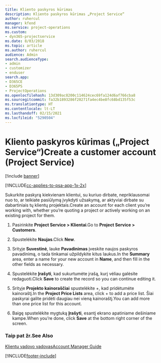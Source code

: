 ```yaml
---
title: Kliento paskyros kūrimas
description: Kliento paskyros kūrimas „Project Service“
author: ruhercul
manager: kfend
ms.service: project-operations
ms.custom:
- dyn365-projectservice
ms.date: 8/03/2018
ms.topic: article
ms.author: ruhercul
audience: Admin
search.audienceType:
- admin
- customizer
- enduser
search.app:
- D365CE
- D365PS
- ProjectOperations
ms.openlocfilehash: 13d309ac8200c114624cec69fa124d6af766cba8
ms.sourcegitcommit: fa32b1893286f20271fa4ec4be8fc68bd135f53c
ms.translationtype: HT
ms.contentlocale: lt-LT
ms.lasthandoff: 02/15/2021
ms.locfileid: "5290504"
---
```

# <a name="create-a-customer-account-project-service"></a><span data-ttu-id="580fc-103">Kliento paskyros kūrimas („Project Service“)</span><span class="sxs-lookup"><span data-stu-id="580fc-103">Create a customer account (Project Service)</span></span>

[!include [banner](../includes/psa-now-project-operations.md)]

[!INCLUDE[cc-applies-to-psa-app-1x-2x](../includes/cc-applies-to-psa-app-1x-2x.md)]

<span data-ttu-id="580fc-104">Sukurkite paskyrą kiekvienam klientui, su kuriuo dirbate, nepriklausomai nuo to, ar teikiate pasiūlymą įvykdyti užsakymą, ar aktyviai dirbate su dabartiniais tų klientų projektais.</span><span class="sxs-lookup"><span data-stu-id="580fc-104">Create an account for each client you’re working with, whether you’re quoting a project or actively working on an existing project for them.</span></span>  
  
1.  <span data-ttu-id="580fc-105">Pasirinkite **Project Service > Klientai**.</span><span class="sxs-lookup"><span data-stu-id="580fc-105">Go to **Project Service > Customers**.</span></span>  
  
2.  <span data-ttu-id="580fc-106">Spustelėkite **Naujas**.</span><span class="sxs-lookup"><span data-stu-id="580fc-106">Click **New**.</span></span>  
  
3.  <span data-ttu-id="580fc-107">Srityje **Suvestinė**, lauke **Pavadinimas** įveskite naujos paskyros pavadinimą, o tada tinkamai užpildykite kitus laukus.</span><span class="sxs-lookup"><span data-stu-id="580fc-107">In the **Summary** area, enter a name for your new account in **Name**, and then fill in the other fields as necessary.</span></span>  
  
4.  <span data-ttu-id="580fc-108">Spustelėkite **Įrašyti**, kad sukurtumėte įrašą, kurį vėliau galėsite redaguoti.</span><span class="sxs-lookup"><span data-stu-id="580fc-108">Click **Save** to create the record so you can continue editing it.</span></span>  
  
5.  <span data-ttu-id="580fc-109">Srityje **Projekto kainoraščiai** spustelėkite +, kad pridėtumėte kainoraštį.</span><span class="sxs-lookup"><span data-stu-id="580fc-109">In the **Project Price Lists** area, click + to add a price list.</span></span> <span data-ttu-id="580fc-110">Šiai paskyrai galite pridėti daugiau nei vieną kainoraštį.</span><span class="sxs-lookup"><span data-stu-id="580fc-110">You can add more than one price list for this account.</span></span>  
  
6.  <span data-ttu-id="580fc-111">Baigę spustelėkite mygtuką **Įrašyti**, esantį ekrano apatiniame dešiniame kampe.</span><span class="sxs-lookup"><span data-stu-id="580fc-111">When you’re done, click **Save** at the bottom right corner of the screen.</span></span>  
  
### <a name="see-also"></a><span data-ttu-id="580fc-112">Taip pat žr.</span><span class="sxs-lookup"><span data-stu-id="580fc-112">See Also</span></span>  
 [<span data-ttu-id="580fc-113">Klientų vadovo vadovas</span><span class="sxs-lookup"><span data-stu-id="580fc-113">Account Manager Guide</span></span>](../psa/account-manager-guide.md)


[!INCLUDE[footer-include](../includes/footer-banner.md)]